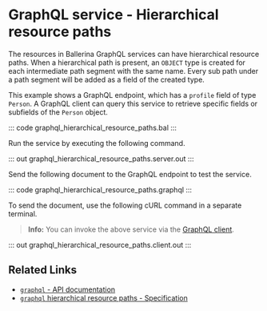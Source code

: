 # GraphQL service - Hierarchical resource paths

The resources in Ballerina GraphQL services can have hierarchical resource paths. When a hierarchical path is present, an `OBJECT` type is created for each intermediate path segment with the same name. Every sub path under a path segment will be added as a field of the created type.

This example shows a GraphQL endpoint, which has a `profile` field of type `Person`. A GraphQL client can query this service to retrieve specific fields or subfields of the `Person` object.

::: code graphql_hierarchical_resource_paths.bal :::

Run the service by executing the following command.

::: out graphql_hierarchical_resource_paths.server.out :::

Send the following document to the GraphQL endpoint to test the service.

::: code graphql_hierarchical_resource_paths.graphql :::

To send the document, use the following cURL command in a separate terminal.

>**Info:** You can invoke the above service via the [GraphQL client](/learn/by-example/graphql-client/).

::: out graphql_hierarchical_resource_paths.client.out :::

## Related Links
- [`graphql` - API documentation](https://lib.ballerina.io/ballerina/graphql/latest)
- [`graphql` hierarchical resource paths - Specification](/spec/graphql/#333-hierarchical-resource-path)
